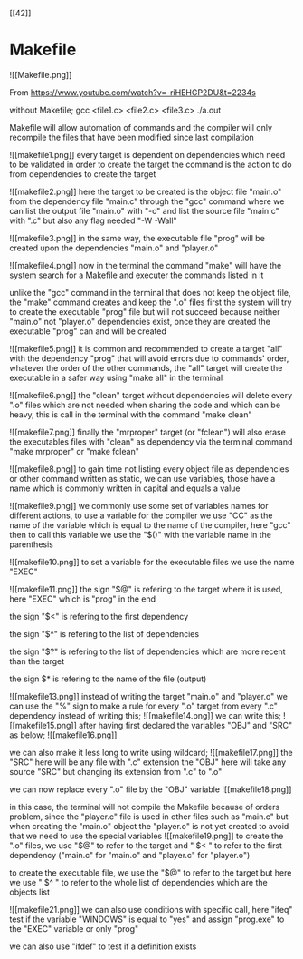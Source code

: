 [[42]]

# Makefile

![[Makefile.png]]

From https://www.youtube.com/watch?v=-riHEHGP2DU&t=2234s

without Makefile;
gcc <file1.c> <file2.c> <file3.c>
./a.out

Makefile will allow automation of commands and the compiler will only recompile the files that have been modified since last compilation

![[makefile1.png]]
every target is dependent on dependencies which need to be validated in order to create the target
the command is the action to do from dependencies to create the target

![[makefile2.png]]
here the target to be created is the object file "main.o" from the dependency file "main.c" through the "gcc" command where we can list the output file "main.o" with "-o" and list the source file "main.c" with ".c" but also any flag needed "-W -Wall"

![[makefile3.png]]
in the same way, the executable file "prog" will be created upon the dependencies "main.o" and "player.o"

![[makefile4.png]]
now in the terminal the command "make" will have the system search for a Makefile and executer the commands listed in it

unlike the "gcc" command in the terminal that does not keep the object file, the "make" command creates and keep the ".o" files
first the system will try to create the executable "prog" file but will not succeed because neither "main.o" not "player.o" dependencies exist, once they are created the executable "prog" can and will be created

![[makefile5.png]]
it is common and recommended to create a target "all" with the dependency "prog" that will avoid errors due to commands' order, whatever the order of the other commands, the "all" target will create the executable in a safer way using "make all" in the terminal

![[makefile6.png]]
the "clean" target without dependencies will delete every ".o" files which are not needed when sharing the code and which can be heavy, this is call in the terminal with the command "make clean"

![[makefile7.png]]
finally the "mrproper" target (or "fclean") will also erase the executables files with "clean" as dependency via the terminal command "make mrproper" or "make fclean"

![[makefile8.png]]
to gain time not listing every object file as dependencies or other command written as static, we can use variables, those have a name which is commonly written in capital and equals a value

![[makefile9.png]]
we commonly use some set of variables names for different actions, to use a variable for the compiler we use "CC"  as the name of the variable which is equal to the name of the compiler, here "gcc"
then to call this variable we use the "$()" with the variable name in the parenthesis

![[makefile10.png]]
to set a variable for the executable files we use the name "EXEC"

![[makefile11.png]]
the sign "$@" is refering to the target where it is used, here "EXEC" which is "prog" in the end

the sign "$<" is refering to the first dependency

the sign "$^" is refering to the list of dependencies

the sign "$?" is refering to the list of dependencies which are more recent than the target

the sign $* is refering to the name of the file (output)

![[makefile13.png]]
instead of writing the target "main.o" and "player.o" we can use the "%" sign to make a rule for every ".o" target from every ".c" dependency
instead of writing this;
![[makefile14.png]]
we can write this;
![[makefile15.png]]
after having first declared the variables "OBJ" and "SRC" as below;
![[makefile16.png]]

we can also make it less long to write using wildcard;
![[makefile17.png]]
the "SRC" here will be any file with ".c" extension
the "OBJ" here will take any source "SRC" but changing its extension from ".c" to ".o"

we can now replace every ".o" file by the "OBJ" variable
![[makefile18.png]]

in this case, the terminal will not compile the Makefile because of orders problem, since the "player.c" file is used in other files such as "main.c" but when creating the "main.o" object the "player.o" is not yet created
to avoid that we need to use the special variables
![[makefile19.png]]
to create the ".o" files, we use "$@" to refer to the target and " $< " to refer to the first dependency ("main.c" for "main.o" and "player.c" for "player.o")

to create the executable file, we use the "$@" to refer to the target but here we use " $^ " to refer to the whole list of dependencies which are the objects list

![[makefile21.png]]
we can also use conditions with specific call, here "ifeq" test if  the variable "WINDOWS" is equal to "yes" and assign "prog.exe" to the "EXEC" variable or only "prog"

we can also use "ifdef" to test if a definition exists